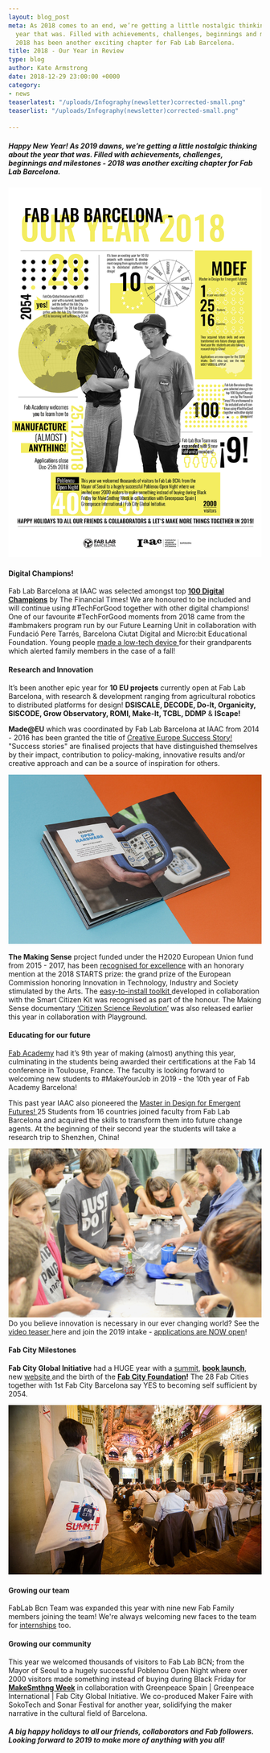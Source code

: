 ```yaml
---
layout: blog_post
meta: As 2018 comes to an end, we’re getting a little nostalgic thinking about the
  year that was. Filled with achievements, challenges, beginnings and milestones -
  2018 has been another exciting chapter for Fab Lab Barcelona.
title: 2018 - Our Year in Review
type: blog
author: Kate Armstrong
date: 2018-12-29 23:00:00 +0000
category:
- news
teaserlatest: "/uploads/Infography(newsletter)corrected-small.png"
teaserlist: "/uploads/Infography(newsletter)corrected-small.png"

---
```

##### Happy New Year! As 2019 dawns, we’re getting a little nostalgic thinking about the year that was. Filled with achievements, challenges, beginnings and milestones - 2018 was another exciting chapter for Fab Lab Barcelona.

![](/uploads/Infography(newsletter)corrected-small.png)

#### Digital Champions!

Fab Lab Barcelona at IAAC was selected amongst top [**100 Digital Champions**](https://www.ft.com/content/6d68a236-e153-11e8-8e70-5e22a430c1ad) by The Financial Times! We are honoured to be included and will continue using #TechForGood together with other digital champions! One of our favourite #TechForGood moments from 2018 came from the #ambmakers program run by our Future Learning Unit in collaboration with Fundació Pere Tarrés, Barcelona Ciutat Digital and Micro:bit Educational Foundation. Young people [made a low-tech device ](https://twitter.com/FutureLearningU/status/1062623312365400065)for their grandparents which alerted family members in the case of a fall!

#### Research and Innovation

It’s been another epic year for **10 EU projects** currently open at Fab Lab Barcelona, with research & development ranging from agricultural robotics to distributed platforms for design! **DSISCALE, DECODE, Do-It, Organicity, SISCODE, Grow Observatory, ROMI, Make-It, TCBL, DDMP** & **IScape!**

**Made@EU** which was coordinated by Fab Lab Barcelona at IAAC from 2014 - 2016 has been granted the title of [Creative Europe Success Story!](http://ec.europa.eu/programmes/creative-europe/projects/ce-project-details/#project/552170-CREA-1-2014-1-ES-CULT-COOP1) "Success stories" are finalised projects that have distinguished themselves by their impact, contribution to policy-making, innovative results and/or creative approach and can be a source of inspiration for others.

![Making Sense toolkit](/uploads/40841347272_7c303df8fb_z.jpg "Making Sense")

**The Making Sense** project funded under the H2020 European Union fund from 2015 - 2017, has been [recognised for excellence](https://starts-prize.aec.at/en/making-sense-citizen-sensing-toolkit/) with an honorary mention at the 2018 STARTS prize: the grand prize of the European Commission honoring Innovation in Technology, Industry and Society stimulated by the Arts. The [easy-to-install toolkit ](http://making-sense.eu/publication_categories/toolkit/)developed in collaboration with the Smart Citizen Kit was recognised as part of the honour. The Making Sense documentary [‘Citizen Science Revolution’](https://www.youtube.com/watch?v=hvn5LyACUYw) was also released earlier this year in collaboration with Playground.

#### **Educating for our future**

[Fab Academy](https://fablabbcn.org/fab_academy_18.html) had it’s 9th year of making (almost) anything this year, culminating in the students being awarded their certifications at the Fab 14 conference in Toulouse, France. The faculty is looking forward to welcoming new students to #MakeYourJob in 2019 - the 10th year of Fab Academy Barcelona!

This past year IAAC also pioneered the [Master in Design for Emergent Futures! ](https://iaac.net/educational-programmes/masters-programmes/master-in-design-for-emergent-futures-mdef/)25 Students from 16 countries joined faculty from Fab Lab Barcelona and acquired the skills to transform them into future change agents. At the beginning of their second year the students will take a research trip to Shenzhen, China!

![MDEF Students learn the basics in Biology Zero class](/uploads/fullsizeoutput_3cc.jpeg "MDEF Biology Zero class")Do you believe innovation is necessary in our ever changing world? See the [video teaser ](https://youtu.be/nsv7OzujbLE)here and join the 2019 intake - [applications are NOW open](https://iaac.net/educational-programmes/masters-programmes/master-in-design-for-emergent-futures-mdef/)!

#### **Fab City Milestones**

**Fab City Global Initiative** had a HUGE year with a [summit](https://summit.fabcity.paris/), [**book launch**](https://www.peecho.com/checkout/154028456915119538/457294/fab-city-the-mass-distributed-of-almost-everything), new [website ](www.fab.city)and the birth of the [**Fab City Foundation**](https://blog.fab.city/fab-foundation-launch-in-e-estonia-4ece89d8ff5a)**!** The 28 Fab Cities together with 1st Fab City Barcelona say YES to becoming self sufficient by 2054.

![](/uploads/41656212660_a053866874_z.jpg)

#### **Growing our team**

FabLab Bcn Team was expanded this year with nine new Fab Family members joining the team! We're always welcoming new faces to the team for [internships](https://fablabbcn.org/work_with_us.html) too.

#### **Growing our community**

This year we welcomed thousands of visitors to Fab Lab BCN; from the Mayor of Seoul to a hugely successful Poblenou Open Night where over 2000 visitors made something instead of buying during Black Friday for [**MakeSmthng Week**](https://medium.com/@makesmthng/lets-makechangenow-9ae6ef461894) in collaboration with Greenpeace Spain | Greenpeace International | Fab City Global Initiative. We co-produced Maker Faire with SokoTech and Sonar Festival for another year, solidifying the maker narrative in the cultural field of Barcelona.

##### A big happy holidays to all our friends, collaborators and Fab followers. Looking forward to 2019 to make more of anything with you all!